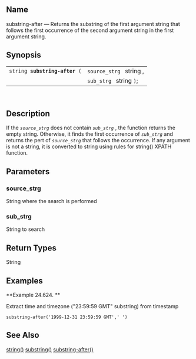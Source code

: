 <div id="xpf_substring_after" class="refentry">

<div class="titlepage">

</div>

<div class="refnamediv">

## Name

substring-after — Returns the substring of the first argument string
that follows the first occurrence of the second argument string in the
first argument string.

</div>

<div class="refsynopsisdiv">

## Synopsis

<div id="xpf_syn_substring_after" class="funcsynopsis">

|                                    |                         |
|------------------------------------|-------------------------|
| `string `**`substring-after`**` (` | `source_strg ` string , |
|                                    | `sub_strg ` string `)`; |

<div class="funcprototype-spacer">

 

</div>

</div>

</div>

<div id="xpf_desc_substring_after" class="refsect1">

## Description

If the *`source_strg`* does not contain *`sub_strg`* , the function
returns the empty string. Otherwise, it finds the first occurrence of
*`sub_strg`* and returns the pert of *`source_strg`* that follows the
occurrence. If any argument is not a string, it is converted to string
using rules for string() XPATH function.

</div>

<div id="xpf_params_substring_after" class="refsect1">

## Parameters

<div id="id129274" class="refsect2">

### source_strg

String where the search is performed

</div>

<div id="id129277" class="refsect2">

### sub_strg

String to search

</div>

</div>

<div id="xpf_ret_substring_after" class="refsect1">

## Return Types

String

</div>

<div id="xpf_examples_substring_after" class="refsect1">

## Examples

<div id="xpf_ex_substring_after" class="example">

**Example 24.624. **

<div class="example-contents">

Extract time and timezone ("23:59:59 GMT" substring) from timestamp

``` screen
substring-after('1999-12-31 23:59:59 GMT',' ')
```

</div>

</div>

  

</div>

<div id="xpf_seealso_substring_after" class="refsect1">

## See Also

<a href="xpf_string.html" class="link" title="string">string()</a>
<a href="xpf_substring.html" class="link"
title="substring">substring()</a>
<a href="xpf_substring_after.html" class="link"
title="substring-after">substring-after()</a>

</div>

</div>
